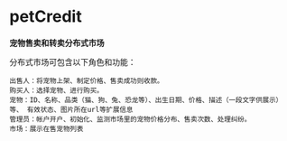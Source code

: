 # petCredit
**宠物售卖和转卖分布式市场**

分布式市场可包含以下角色和功能：
```
出售人：将宠物上架、制定价格、售卖成功则收款。
购买人：选择宠物、进行购买。
宠物：ID、名称、品类（猫、狗、兔、恐龙等）、出生日期、价格、描述（一段文字供展示）等、 有效状态、图片所在url等扩展信息
管理员：帐户开户、初始化、监测市场里的宠物价格分布、售卖次数、处理纠纷。
市场：展示在售宠物列表
